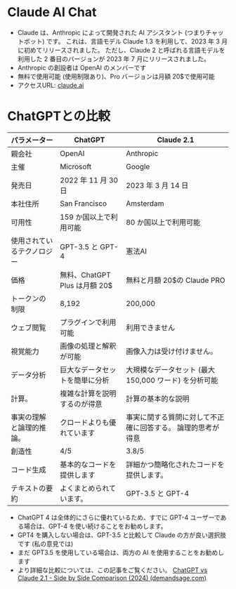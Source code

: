 # Claude AI Chat
- Claude は、Anthropic によって開発された AI アシスタント (つまりチャットボット) です。 これは、言語モデル Claude 1.3 を利用して、2023 年 3 月に初めてリリースされました。 ただし、Claude 2 と呼ばれる言語モデルを利用した 2 番目のバージョンが 2023 年 7 月にリリースされました。
- Anthropic の創設者は OpenAI のメンバーです
- 無料で使用可能 (使用制限あり)、Pro バージョンは月額 20$で使用可能
- アクセスURL: [claude.ai](https://claude.ai/)
# ChatGPTとの比較
| パラメーター | ChatGPT | Claude 2.1 |
|---|---|---|
| 親会社 | OpenAI | Anthropic |
| 主催 | Microsoft | Google |
| 発売日 | 2022 年 11 月 30 日 | 2023 年 3 月 14 日 |
| 本社住所 | San Francisco | Amsterdam |
| 可用性 | 159 か国以上で利用可能 | 80 か国以上で利用可能 |
| 使用されているテクノロジー | GPT-3.5 と GPT-4 | 憲法AI |
| 価格 | 無料、ChatGPT Plus は月額 20$ | 無料と月額 20$の Claude PRO |
| トークンの制限 | 8,192 | 200,000 |
| ウェブ閲覧 | プラグインで利用可能 | 利用できません |
| 視覚能力 | 画像の処理と解釈が可能 | 画像入力は受け付けません。 |
| データ分析 | 巨大なデータセットを簡単に分析 | 大規模なデータセット (最大 150,000 ワード) を分析可能 |
| 計算。 | 複雑な計算を説明するのが得意 | 計算の基本的な説明 |
| 事実の理解と論理的推論。 | クロードよりも優れています | 事実に関する質問に対して不正確に回答する。 論理的思考が得意 |
| 創造性 | 4/5 | 3.8/5 |
| コード生成 | 基本的なコードを提供します | 詳細かつ簡略化されたコードを提供します。 |
| テキストの要約 | よくまとめられています。 | GPT-3.5 と GPT-4 |
- ChatGPT 4 は全体的にさらに優れているため、すでに GPT-4 ユーザーである場合は、GPT-4 を使い続けることをお勧めします。
- GPT4 を購入しない場合は、GPT-3.5 と比較して Claude の方が良い選択肢です (私の意見では)
- まだ GPT3.5 を使用している場合は、両方の AI を使用することをお勧めします
- より詳細な比較については、この記事をご覧ください。 [ChatGPT vs Claude 2.1 - Side by Side Comparison (2024) (demandsage.com)](https://www.demandsage.com/chatgpt-vs-claude/)
